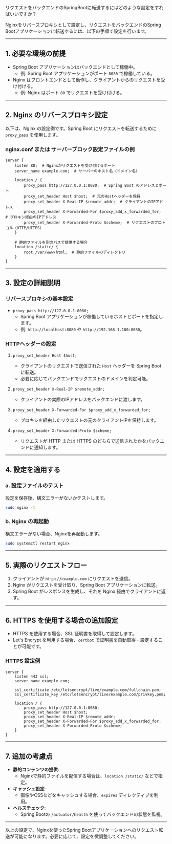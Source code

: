リクエストをバックエンドのSpringBootに転送するにはどのような設定をすればいいですか？

Nginxをリバースプロキシとして設定し、リクエストをバックエンドのSpring Bootアプリケーションに転送するには、以下の手順で設定を行います。

---

## **1. 必要な環境の前提**
- Spring Boot アプリケーションはバックエンドとして稼働中。
  - 例: Spring Boot アプリケーションがポート `8080` で稼働している。
- Nginx はフロントエンドとして動作し、クライアントからのリクエストを受け付ける。
  - 例: Nginx はポート `80` でリクエストを受け付ける。

---

## **2. Nginx のリバースプロキシ設定**

以下は、Nginx の設定例です。Spring Boot にリクエストを転送するために `proxy_pass` を使用します。

### **nginx.conf または サーバーブロック設定ファイルの例**
```nginx
server {
    listen 80;  # Nginxがリクエストを受け付けるポート
    server_name example.com;  # サーバーのホスト名（ドメイン名）

    location / {
        proxy_pass http://127.0.0.1:8080;  # Spring Boot のアドレスとポート
        proxy_set_header Host $host;  # 元のHostヘッダーを保持
        proxy_set_header X-Real-IP $remote_addr;  # クライアントのIPアドレス
        proxy_set_header X-Forwarded-For $proxy_add_x_forwarded_for;  # プロキシ経由のIPアドレス
        proxy_set_header X-Forwarded-Proto $scheme;  # リクエストのプロトコル（HTTP/HTTPS）
    }

    # 静的ファイルを別のパスで提供する場合
    location /static/ {
        root /var/www/html;  # 静的ファイルのディレクトリ
    }
}
```

---

## **3. 設定の詳細説明**

### **リバースプロキシの基本設定**
- `proxy_pass http://127.0.0.1:8080;`
  - Spring Boot アプリケーションが稼働しているホストとポートを指定します。
  - 例: `http://localhost:8080` や `http://192.168.1.100:8080`。

### **HTTPヘッダーの設定**
1. `proxy_set_header Host $host;`
   - クライアントのリクエストで送信された `Host` ヘッダーを Spring Boot に転送。
   - 必要に応じてバックエンドでリクエストのドメインを判定可能。

2. `proxy_set_header X-Real-IP $remote_addr;`
   - クライアントの実際のIPアドレスをバックエンドに渡します。

3. `proxy_set_header X-Forwarded-For $proxy_add_x_forwarded_for;`
   - プロキシを経由したリクエストの元のクライアントIPを保持します。

4. `proxy_set_header X-Forwarded-Proto $scheme;`
   - リクエストが HTTP または HTTPS のどちらで送信されたかをバックエンドに通知します。

---

## **4. 設定を適用する**

### **a. 設定ファイルのテスト**
設定を保存後、構文エラーがないかテストします。
```bash
sudo nginx -t
```

### **b. Nginx の再起動**
構文エラーがない場合、Nginxを再起動します。
```bash
sudo systemctl restart nginx
```

---

## **5. 実際のリクエストフロー**
1. クライアントが `http://example.com` にリクエストを送信。
2. Nginx がリクエストを受け取り、Spring Boot アプリケーションに転送。
3. Spring Boot がレスポンスを生成し、それを Nginx 経由でクライアントに返す。

---

## **6. HTTPS を使用する場合の追加設定**
- HTTPS を使用する場合、SSL 証明書を取得して設定します。
- Let's Encrypt を利用する場合、`certbot` で証明書を自動取得・設定することが可能です。

### **HTTPS 設定例**
```nginx
server {
    listen 443 ssl;
    server_name example.com;

    ssl_certificate /etc/letsencrypt/live/example.com/fullchain.pem;
    ssl_certificate_key /etc/letsencrypt/live/example.com/privkey.pem;

    location / {
        proxy_pass http://127.0.0.1:8080;
        proxy_set_header Host $host;
        proxy_set_header X-Real-IP $remote_addr;
        proxy_set_header X-Forwarded-For $proxy_add_x_forwarded_for;
        proxy_set_header X-Forwarded-Proto $scheme;
    }
}
```

---

## **7. 追加の考慮点**
- **静的コンテンツの提供**:
  - Nginxで静的ファイルを配信する場合は、`location /static/` などで指定。
- **キャッシュ設定**:
  - 画像やCSSなどをキャッシュする場合、`expires` ディレクティブを利用。
- **ヘルスチェック**:
  - Spring Bootの `/actuator/health` を使ってバックエンドの状態を監視。

---

以上の設定で、Nginxを使ったSpring Bootアプリケーションへのリクエスト転送が可能になります。必要に応じて、設定を微調整してください。
